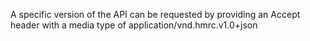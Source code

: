 A specific version of the API can be requested by providing an Accept header with a media type of application/vnd.hmrc.v1.0+json